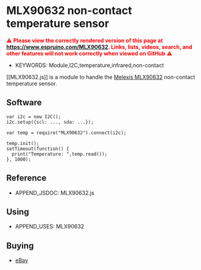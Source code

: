 <!--- Copyright (c) 2020 Gordon Williams, Pur3 Ltd. See the file LICENSE for copying permission. -->
MLX90632 non-contact temperature sensor
=======================================

<span style="color:red">:warning: **Please view the correctly rendered version of this page at https://www.espruino.com/MLX90632. Links, lists, videos, search, and other features will not work correctly when viewed on GitHub** :warning:</span>

* KEYWORDS: Module,I2C,temperature,infrared,non-contact

[[MLX90632.js]] is a module to handle the [Melexis MLX90632](https://www.melexis.com/en/product/MLX90632/Miniature-SMD-Infrared-Thermometer-IC) non-contact temperature sensor.


Software
-------

```JS
var i2c = new I2C();
i2c.setup({scl: ..., sda: ...});

var temp = require("MLX90632").connect(i2c);

temp.init();
setTimeout(function() {
  print("Temperature: ",temp.read());
}, 1000);
```


Reference
--------

* APPEND_JSDOC: MLX90632.js

Using
-----

* APPEND_USES: MLX90632

Buying
-----

* [eBay](http://www.ebay.com/sch/i.html?_nkw=MLX90632)
